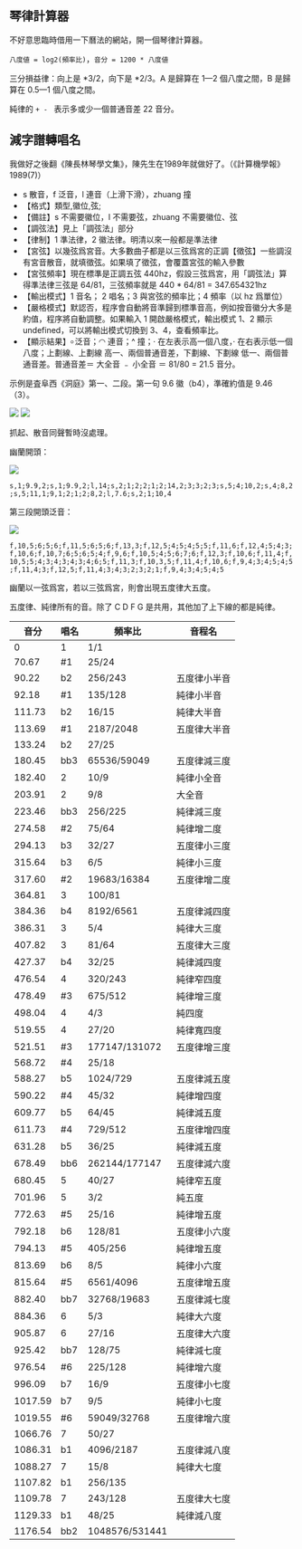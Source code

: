 ## 琴律計算器

不好意思臨時借用一下曆法的網站，開一個琴律計算器。

`八度値 = log2(頻率比)`，`音分 = 1200 * 八度値`

三分損益律：向上是 *3/2，向下是 *2/3。A 是歸算在 1—2 個八度之間，B 是歸算在 0.5—1 個八度之間。

純律的 `+ - ` 表示多或少一個普通音差 22 音分。

## 減字譜轉唱名

我做好之後翻《陳長林琴學文集》，陳先生在1989年就做好了。（《計算機學報》1989(7)）

- s 散音，f 泛音，l 連音（上滑下滑），zhuang 撞
- 【格式】類型,徽位,弦;
- 【備註】s 不需要徽位，l 不需要弦，zhuang 不需要徽位、弦
- 【調弦法】見上「調弦法」部分
- 【律制】1 準法律，2 徽法律。明清以來一般都是準法律
- 【宮弦】以幾弦爲宮音。大多數曲子都是以三弦爲宮的正調【徵弦】一些調沒有宮音散音，就填徵弦。如果填了徵弦，會覆蓋宮弦的輸入參數
- 【宮弦頻率】現在標準是正調五弦 440hz，假設三弦爲宮，用「調弦法」算得準法律三弦是 64/81，三弦頻率就是 440 * 64/81 = 347.654321hz
- 【輸出模式】1 音名； 2 唱名；3 與宮弦的頻率比；4 頻率（以 hz 爲單位）
- 【嚴格模式】默認否，程序會自動將音準歸到標準音高，例如按音徽分大多是約值，程序將自動調整。如果輸入 1 開啟嚴格模式，輸出模式 1、2 顯示 undefined，可以將輸出模式切換到 3、4，查看頻率比。
- 【顯示結果】৹ 泛音；◠ 連音；^ 撞；· 在左表示高一個八度，· 在右表示低一個八度；<span class="upline1">上劃線</span>、<span class="upline2">上劃線</span> 高一、兩個普通音差，<span class="dnline1">下劃線</span>、<span class="dnline2">下劃線</span> 低一、兩個普通音差。普通音差＝ 大全音 ﹣ 小全音 ＝ 81/80 = 21.5 音分。

示例是査阜西《洞庭》第一、二段。第一句 9.6 徽（b4），準確約值是 9.46（3）。

<img src="https://pic.imgdb.cn/item/6172d1262ab3f51d911ef6dd.png">

<img src="https://pic.imgdb.cn/item/61791a422ab3f51d91e88438.jpg">

抓起、散音同聲暫時沒處理。

幽蘭開頭：

<img src="https://pic.imgdb.cn/item/617566142ab3f51d91453741.jpg">

`s,1;9.9,2;s,1;9.9,2;l,14;s,2;1;2;2;1;2;14,2;3;3;2;3;s,5;4;10,2;s,4;8,2;s,5;11,1;9,1;2;1;2;8,2;l,7.6;s,2;1;10,4`

第三段開頭泛音：

<img src="https://pic.imgdb.cn/item/617566142ab3f51d9145374a.jpg">

`f,10,5;6;5;6;f,11,5;6;5;6;f,13,3;f,12,5;4;5;4;5;5;f,11,6;f,12,4;5;4;3;f,10,6;f,10,7;6;5;6;5;4;f,9,6;f,10,5;4;5;6;7;6;f,12,3;f,10,6;f,11,4;f,10,5;5;4;3;4;3;4;3;4;6;5;f,11,3;f,10,3,5;f,11,4;f,10,6;f,9,4;3;4;5;4;5;f,11,4;3;f,12,5;f,11,4;3;4;3;2;3;2;1;f,9,4;3;4;5;4;5`

幽蘭以一弦爲宮，若以三弦爲宮，則會出現五度律大五度。

五度律、純律所有的音。除了 C D F G 是共用，其他加了上下線的都是純律。

| 音分                          | 唱名 | 頻率比 | 音程名 |
| ------------------------------------------------------------ | ---- | ---- | ---- |
| 0 | 1 | 1/1 |  |
| 70.67 | #<span class="dnline2">1</span> | 25/24 |  |
| 90.22 | b2 | 256/243 | 五度律小半音 |
| 92.18 | #<span class="dnline1">1</span> | 135/128 | 純律小半音 |
| 111.73 | b<span class="upline1">2</span> | 16/15 | 純律大半音 |
| 113.69 | #1 | 2187/2048 | 五度律大半音 |
| 133.24 | b<span class="upline2">2</span> | 27/25 |  |
| 180.45 | bb3 | 65536/59049 | 五度律減三度 |
| 182.40 | <span class="dnline1">2</span> | 10/9 | 純律小全音 |
| 203.91 | 2 | 9/8 | 大全音 |
| 223.46 | bb<span class="upline2">3</span> | 256/225 | 純律減三度 |
| 274.58 | #<span class="dnline2">2</span> | 75/64 | 純律增二度 |
| 294.13 | b3 | 32/27 | 五度律小三度 |
| 315.64 | b<span class="upline1">3</span> | 6/5 | 純律小三度 |
| 317.60 | #2 | 19683/16384 | 五度律增二度 |
|364.81| <span class="dnline2">3</span> | 100/81 |  |
| 384.36 | b4 | 8192/6561 | 五度律減四度 |
| 386.31 | <span class="dnline1">3</span> | 5/4 | 純律大三度 |
| 407.82 | 3 | 81/64 | 五度律大三度 |
| 427.37 | b<span class="upline2">4</span> | 32/25 | 純律減四度 |
| 476.54 | <span class="dnline1">4</span> | 320/243 | 純律窄四度 |
| 478.49 | #<span class="dnline2">3</span> | 675/512 | 純律增三度 |
| 498.04 | 4 | 4/3 | 純四度 |
| 519.55 | <span class="upline1">4</span> | 27/20 | 純律寬四度 |
| 521.51 | #3 | 177147/131072 | 五度律增三度 |
| 568.72 | #<span class="dnline2">4</span> | 25/18 |  |
| 588.27 | b5 | 1024/729 | 五度律減五度 |
| 590.22 | #<span class="dnline1">4</span> | 45/32 | 純律增四度 |
| 609.77 | b<span class="upline1">5</span> | 64/45 | 純律減五度 |
| 611.73 | #4 | 729/512 | 五度律增四度 |
| 631.28 | b<span class="upline2">5</span> | 36/25 | 純律減五度 |
| 678.49 | bb6 | 262144/177147 | 五度律減六度 |
| 680.45 | <span class="dnline1">5</span> | 40/27 | 純律窄五度 |
| 701.96 | 5 | 3/2 | 純五度 |
| 772.63 | #<span class="dnline2">5</span> | 25/16 | 純律增五度 |
| 792.18 | b6 | 128/81 | 五度律小六度 |
| 794.13 | #<span class="dnline1">5</span> | 405/256 | 純律增五度 |
| 813.69 | b<span class="upline1">6</span> | 8/5 | 純律小六度 |
| 815.64 | #5 | 6561/4096 | 五度律增五度 |
| 882.40 | bb7 | 32768/19683 | 五度律減七度 |
| 884.36 | <span class="dnline1">6</span> | 5/3 | 純律大六度 |
| 905.87 | 6 | 27/16 | 五度律大六度 |
| 925.42 | bb<span class="upline2">7</span> | 128/75 | 純律減七度 |
| 976.54 | #<span class="dnline2">6</span> | 225/128 | 純律增六度 |
| 996.09 | b7 | 16/9 | 五度律小七度 |
| 1017.59 | b<span class="upline1">7</span> | 9/5 | 純律小七度 |
| 1019.55 | #6 | 59049/32768 | 五度律增六度 |
| 1066.76 | <span class="dnline2">7</span> | 50/27 |  |
| 1086.31 | b<span class="updot1">1</span> | 4096/2187 | 五度律減八度 |
| 1088.27 | <span class="dnline1">7</span> | 15/8 | 純律大七度 |
| 1107.82 | b<span class="updot1"><span class="upline1">1</span></span> | 256/135 |  |
| 1109.78 | 7 | 243/128 | 五度律大七度 |
| 1129.33 | b<span class="updot1"><span class="upline2">1</span></span> | 48/25 | 純律減八度 |
| 1176.54 | bb<span class="updot1">2</span> | 1048576/531441 |  |


